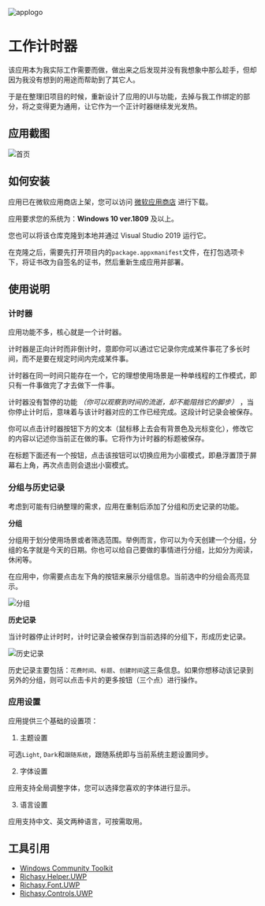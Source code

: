 ![applogo](https://i.loli.net/2020/07/08/hBNLW5H7YlJfqZF.png)

# 工作计时器

该应用本为我实际工作需要而做，做出来之后发现并没有我想象中那么趁手，但却因为我没有想到的用途而帮助到了其它人。

于是在整理旧项目的时候，重新设计了应用的UI与功能，去掉与我工作绑定的部分，将之变得更为通用，让它作为一个正计时器继续发光发热。

## 应用截图

![首页](https://i.loli.net/2020/07/08/92hQZONJHzxv8tX.png)

## 如何安装

应用已在微软应用商店上架，您可以访问 [微软应用商店](https://www.microsoft.com/store/productId/9N71W9G714RK) 进行下载。

应用要求您的系统为：**Windows 10 ver.1809** 及以上。

您也可以将该仓库克隆到本地并通过 Visual Studio 2019 运行它。

在克隆之后，需要先打开项目内的`package.appxmanifest`文件，在打包选项卡下，将证书改为自签名的证书，然后重新生成应用并部署。

## 使用说明

### 计时器

应用功能不多，核心就是一个计时器。

计时器是正向计时而非倒计时，意即你可以通过它记录你完成某件事花了多长时间，而不是要在规定时间内完成某件事。

计时器在同一时间只能存在一个，它的理想使用场景是一种单线程的工作模式，即只有一件事做完了才去做下一件事。

计时器没有暂停的功能 *（你可以观察到时间的流逝，却不能阻挡它的脚步）* ，当你停止计时后，意味着与该计时器对应的工作已经完成。这段计时记录会被保存。

你可以点击计时器按钮下方的文本（鼠标移上去会有背景色及光标变化），修改它的内容以记述你当前正在做的事。它将作为计时器的标题被保存。

在标题下面还有一个按钮，点击该按钮可以切换应用为小窗模式，即悬浮置顶于屏幕右上角，再次点击则会退出小窗模式。

### 分组与历史记录

考虑到可能有归纳整理的需求，应用在重制后添加了分组和历史记录的功能。

**分组**

分组用于划分使用场景或者筛选范围。举例而言，你可以为今天创建一个分组，分组的名字就是今天的日期。你也可以给自己要做的事情进行分组，比如分为阅读，休闲等。

在应用中，你需要点击左下角的按钮来展示分组信息。当前选中的分组会高亮显示。

![分组](https://i.loli.net/2020/07/08/7zd4emhPUSVMvC9.png)

**历史记录**

当计时器停止计时时，计时记录会被保存到当前选择的分组下，形成历史记录。

![历史记录](https://i.loli.net/2020/07/08/jJslYTLpdfNHDah.png)

历史记录主要包括：`花费时间`、`标题`、`创建时间`这三条信息。如果你想移动该记录到另外的分组，则可以点击卡片的更多按钮（三个点）进行操作。

### 应用设置

应用提供三个基础的设置项：

1. 主题设置

可选`Light`, `Dark`和`跟随系统`，跟随系统即与当前系统主题设置同步。

2. 字体设置

应用支持全局调整字体，您可以选择您喜欢的字体进行显示。

3. 语言设置

应用支持中文、英文两种语言，可按需取用。

## 工具引用

- [Windows Community Toolkit](https://github.com/windows-toolkit/WindowsCommunityToolkit)
- [Richasy.Helper.UWP](https://github.com/Richasy/Richasy-Helper-UWP)
- [Richasy.Font.UWP](https://github.com/Richasy/Richasy-Font-UWP)
- [Richasy.Controls.UWP](https://github.com/Richasy/Richasy-Controls-UWP)